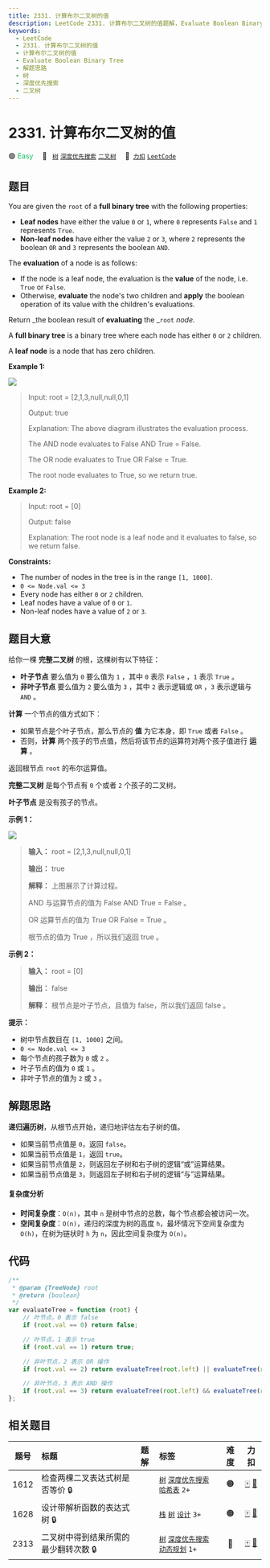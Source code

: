 ```yaml
---
title: 2331. 计算布尔二叉树的值
description: LeetCode 2331. 计算布尔二叉树的值题解，Evaluate Boolean Binary Tree，包含解题思路、复杂度分析以及完整的 JavaScript 代码实现。
keywords:
  - LeetCode
  - 2331. 计算布尔二叉树的值
  - 计算布尔二叉树的值
  - Evaluate Boolean Binary Tree
  - 解题思路
  - 树
  - 深度优先搜索
  - 二叉树
---
```


# 2331. 计算布尔二叉树的值

🟢 <font color=#15bd66>Easy</font>&emsp; 🔖&ensp; [`树`](/tag/tree.md) [`深度优先搜索`](/tag/depth-first-search.md) [`二叉树`](/tag/binary-tree.md)&emsp; 🔗&ensp;[`力扣`](https://leetcode.cn/problems/evaluate-boolean-binary-tree) [`LeetCode`](https://leetcode.com/problems/evaluate-boolean-binary-tree)

## 题目

You are given the `root` of a **full binary tree** with the following
properties:

- **Leaf nodes** have either the value `0` or `1`, where `0` represents `False` and `1` represents `True`.
- **Non-leaf nodes** have either the value `2` or `3`, where `2` represents the boolean `OR` and `3` represents the boolean `AND`.

The **evaluation** of a node is as follows:

- If the node is a leaf node, the evaluation is the **value** of the node, i.e. `True` or `False`.
- Otherwise, **evaluate** the node's two children and **apply** the boolean operation of its value with the children's evaluations.

Return _the boolean result of **evaluating** the _`root` _node._

A **full binary tree** is a binary tree where each node has either `0` or `2`
children.

A **leaf node** is a node that has zero children.

**Example 1:**

![](https://assets.leetcode.com/uploads/2022/05/16/example1drawio1.png)

> Input: root = [2,1,3,null,null,0,1]
>
> Output: true
>
> Explanation: The above diagram illustrates the evaluation process.
>
> The AND node evaluates to False AND True = False.
>
> The OR node evaluates to True OR False = True.
>
> The root node evaluates to True, so we return true.

**Example 2:**

> Input: root = [0]
>
> Output: false
>
> Explanation: The root node is a leaf node and it evaluates to false, so we return false.

**Constraints:**

- The number of nodes in the tree is in the range `[1, 1000]`.
- `0 <= Node.val <= 3`
- Every node has either `0` or `2` children.
- Leaf nodes have a value of `0` or `1`.
- Non-leaf nodes have a value of `2` or `3`.

## 题目大意

给你一棵 **完整二叉树** 的根，这棵树有以下特征：

- **叶子节点** 要么值为 `0` 要么值为 `1` ，其中 `0` 表示 `False` ，`1` 表示 `True` 。
- **非叶子节点** 要么值为 `2` 要么值为 `3` ，其中 `2` 表示逻辑或 `OR` ，`3` 表示逻辑与 `AND` 。

**计算** 一个节点的值方式如下：

- 如果节点是个叶子节点，那么节点的 **值** 为它本身，即 `True` 或者 `False` 。
- 否则，**计算** 两个孩子的节点值，然后将该节点的运算符对两个孩子值进行 **运算** 。

返回根节点 `root` 的布尔运算值。

**完整二叉树** 是每个节点有 `0` 个或者 `2` 个孩子的二叉树。

**叶子节点** 是没有孩子的节点。

**示例 1：**

![](https://assets.leetcode.com/uploads/2022/05/16/example1drawio1.png)

> **输入：** root = [2,1,3,null,null,0,1]
>
> **输出：** true
>
> **解释：** 上图展示了计算过程。
>
> AND 与运算节点的值为 False AND True = False 。
>
> OR 运算节点的值为 True OR False = True 。
>
> 根节点的值为 True ，所以我们返回 true 。

**示例 2：**

> **输入：** root = [0]
>
> **输出：** false
>
> **解释：** 根节点是叶子节点，且值为 false，所以我们返回 false 。

**提示：**

- 树中节点数目在 `[1, 1000]` 之间。
- `0 <= Node.val <= 3`
- 每个节点的孩子数为 `0` 或 `2` 。
- 叶子节点的值为 `0` 或 `1` 。
- 非叶子节点的值为 `2` 或 `3` 。

## 解题思路

**递归遍历树**，从根节点开始，递归地评估左右子树的值。

- 如果当前节点值是 `0`，返回 `false`。
- 如果当前节点值是 `1`，返回 `true`。
- 如果当前节点值是 `2`，则返回左子树和右子树的逻辑“或”运算结果。
- 如果当前节点值是 `3`，则返回左子树和右子树的逻辑“与”运算结果。

#### 复杂度分析

- **时间复杂度**：`O(n)`，其中 `n` 是树中节点的总数，每个节点都会被访问一次。
- **空间复杂度**：`O(n)`，递归的深度为树的高度 `h`，最坏情况下空间复杂度为 `O(h)`，在树为链状时 `h` 为 `n`，因此空间复杂度为 `O(n)`。

## 代码

```javascript
/**
 * @param {TreeNode} root
 * @return {boolean}
 */
var evaluateTree = function (root) {
	// 叶节点，0 表示 false
	if (root.val == 0) return false;

	// 叶节点，1 表示 true
	if (root.val == 1) return true;

	// 非叶节点，2 表示 OR 操作
	if (root.val == 2) return evaluateTree(root.left) || evaluateTree(root.right);

	// 非叶节点，3 表示 AND 操作
	if (root.val == 3) return evaluateTree(root.left) && evaluateTree(root.right);
};
```

## 相关题目

<!-- prettier-ignore -->
| 题号 | 标题 | 题解 | 标签 | 难度 | 力扣 |
| :------: | :------ | :------: | :------ | :------: | :------: |
| 1612 | 检查两棵二叉表达式树是否等价 🔒 |  |  [`树`](/tag/tree.md) [`深度优先搜索`](/tag/depth-first-search.md) [`哈希表`](/tag/hash-table.md) `2+` | 🟠 | [🀄️](https://leetcode.cn/problems/check-if-two-expression-trees-are-equivalent) [🔗](https://leetcode.com/problems/check-if-two-expression-trees-are-equivalent) |
| 1628 | 设计带解析函数的表达式树 🔒 |  |  [`栈`](/tag/stack.md) [`树`](/tag/tree.md) [`设计`](/tag/design.md) `3+` | 🟠 | [🀄️](https://leetcode.cn/problems/design-an-expression-tree-with-evaluate-function) [🔗](https://leetcode.com/problems/design-an-expression-tree-with-evaluate-function) |
| 2313 | 二叉树中得到结果所需的最少翻转次数 🔒 |  |  [`树`](/tag/tree.md) [`深度优先搜索`](/tag/depth-first-search.md) [`动态规划`](/tag/dynamic-programming.md) `1+` | 🔴 | [🀄️](https://leetcode.cn/problems/minimum-flips-in-binary-tree-to-get-result) [🔗](https://leetcode.com/problems/minimum-flips-in-binary-tree-to-get-result) |